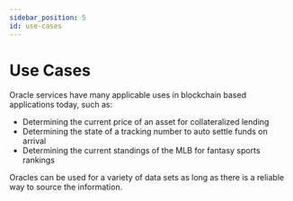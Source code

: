 ```yaml
---
sidebar_position: 5
id: use-cases
---
```


# Use Cases

Oracle services have many applicable uses in blockchain based applications today, such as:

- Determining the current price of an asset for collateralized lending
- Determining the state of a tracking number to auto settle funds on arrival
- Determining the current standings of the MLB for fantasy sports rankings

Oracles can be used for a variety of data sets as long as there is a reliable way to source the information.
